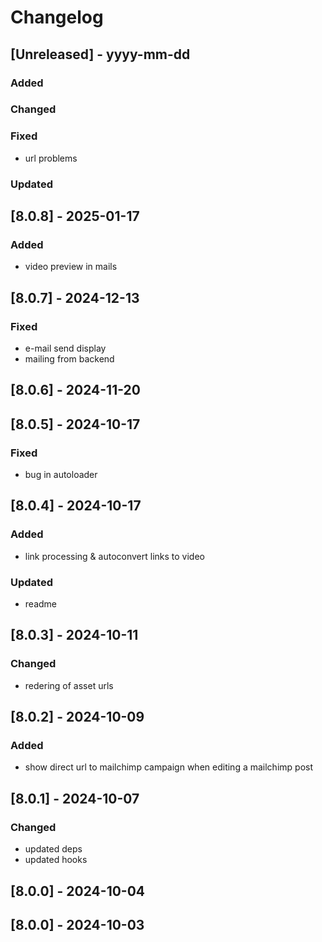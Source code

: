 # Changelog
## [Unreleased] - yyyy-mm-dd

### Added

### Changed

### Fixed
- url problems

### Updated

## [8.0.8] - 2025-01-17


### Added
- video preview in mails

## [8.0.7] - 2024-12-13


### Fixed
- e-mail send display
- mailing from backend

## [8.0.6] - 2024-11-20


## [8.0.5] - 2024-10-17


### Fixed
- bug in autoloader

## [8.0.4] - 2024-10-17


### Added
- link processing & autoconvert links to video

### Updated
- readme

## [8.0.3] - 2024-10-11


### Changed
- redering of asset urls

## [8.0.2] - 2024-10-09


### Added
- show direct url to mailchimp campaign when editing a mailchimp post

## [8.0.1] - 2024-10-07


### Changed
- updated deps
- updated hooks

## [8.0.0] - 2024-10-04


## [8.0.0] - 2024-10-03
